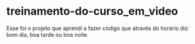 # treinamento-do-curso_em_video
 
 Esse foi o projeto que aprendi a fazer código 
que através do horário diz: bom dia, boa tarde ou
 boa noite.
